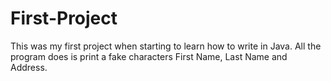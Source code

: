 # First-Project
 This was my first project when starting to learn how to write in Java. All the program does is print a fake characters First Name, Last Name and Address.
